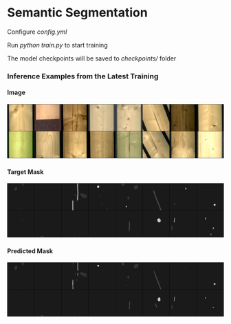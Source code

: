 # Semantic Segmentation
Configure *config.yml*

Run *python train.py* to start training

The model checkpoints will be saved to *checkpoints/* folder

### Inference Examples from the Latest Training

#### Image
![image](./inference_examples/image.png)
#### Target Mask
![mask](./inference_examples/mask.png)
#### Predicted Mask
![pred](./inference_examples/pred.png)